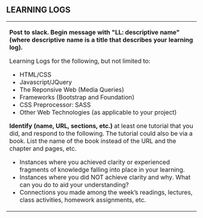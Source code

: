 ## LEARNING LOGS
<table>
<tr>
<td><p><b>Post to slack. Begin message with "LL: descriptive name" (where descriptive name is a title that describes your learning log).</b></p>
Learning Logs for the following, but not limited to: 
<ul>
<li>HTML/CSS</li>
<li>Javascript/JQuery</li>
<li>The Reponsive Web (Media Queries)</li>
<li>Frameworks (Bootstrap and Foundation)</li>
<li>CSS Preprocessor: SASS</li>
<li>Other Web Technologies (as applicable to your project)</li>
</ul>

<b>Identify (name, URL, sections, etc.)</b> at least one tutorial that you did, and respond to the following. The tutorial could also be via a book. List the name of the book instead of the URL and the chapter and pages, etc.
<ul>
<li>Instances where you achieved clarity or experienced fragments of knowledge falling into place in your learning.</li>
<li>Instances where you did NOT achieve clarity and why. What can you do to aid your understanding?</li>
<li>Connections you made among the week’s readings, lectures, class activities, homework assignments, etc.</li>
</ul></td>
</tr>
</table>


